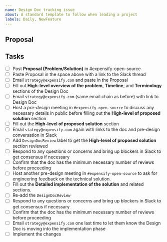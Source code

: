 ```yaml
---
name: Design Doc tracking issue
about: A standard template to follow when leading a project
labels: Daily, NewFeature
---
```


## Proposal

## Tasks

- [ ] Post **Proposal (Problem/Solution)** in #expensify-open-source
- [ ] Paste Proposal in the space above with a link to the Slack thread
- [ ] Email `strategy@expensify.com` and paste in the Proposal
- [ ] Fill out **High-level overview of the problem**, **Timeline**, and **Terminology** sections of the Design Doc
- [ ] Email `strategy@expensify.com` (same email chain as before) with link to Design Doc
- [ ] Host a _pre-design_ meeting in `#expensify-open-source` to discuss any necessary details in public before filling out the **High-level of proposed solution** section
- [ ] Fill out the **High-level of proposed solution** section
- [ ] Email `stategy@expensify.com` again with links to the doc and pre-design conversation in Slack
- [ ] Add `DesignDocReview` label to get the **High-level of proposed solution** section reviewed
- [ ] Respond to any questions or concerns and bring up blockers in Slack to get consensus if necessary
- [ ] Confirm that the doc has the minimum necessary number of reviews before proceeding
- [ ] Host another pre-design meeting in `#expensify-open-source` to ask for engineering feedback on the technical solution.
- [ ] Fill out the **Detailed implementation of the solution** and related sections.
- [ ] Re-add the `DesignDocReview`
- [ ] Respond to any questions or concerns and bring up blockers in Slack to get consensus if necessary
- [ ] Confirm that the doc has the minimum necessary number of reviews before proceeding
- [ ] Email `strategy@expensify.com` one last time to let them know the Design Doc is moving into the implementation phase
- [ ] Implement the changes

